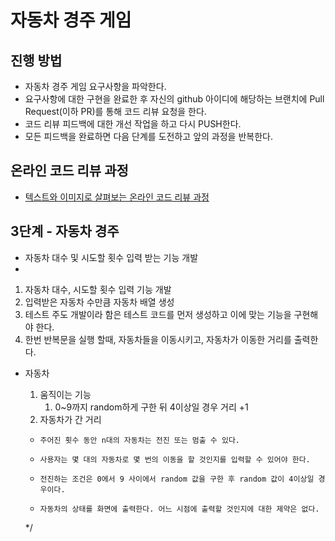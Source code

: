 # 자동차 경주 게임
## 진행 방법
* 자동차 경주 게임 요구사항을 파악한다.
* 요구사항에 대한 구현을 완료한 후 자신의 github 아이디에 해당하는 브랜치에 Pull Request(이하 PR)를 통해 코드 리뷰 요청을 한다.
* 코드 리뷰 피드백에 대한 개선 작업을 하고 다시 PUSH한다.
* 모든 피드백을 완료하면 다음 단계를 도전하고 앞의 과정을 반복한다.

## 온라인 코드 리뷰 과정
* [텍스트와 이미지로 살펴보는 온라인 코드 리뷰 과정](https://github.com/next-step/nextstep-docs/tree/master/codereview)


## 3단계 - 자동차 경주
- 자동차 대수 및 시도할 횟수 입력 받는 기능 개발
- 

1. 자동차 대수, 시도할 횟수 입력 기능 개발
2. 입력받은 자동차 수만큼 자동차 배열 생성
3. 테스트 주도 개발이라 함은 테스트 코드를 먼저 생성하고 이에 맞는 기능을 구현해야 한다.
4. 한번 반복문을 실행 할때, 자동차들을 이동시키고, 자동차가 이동한 거리를 출력한다.

- 자동차 
    1. 움직이는 기능
        1. 0~9까지 random하게 구한 뒤 4이상일 경우 거리 +1
    2. 자동차가 간 거리

     *     주어진 횟수 동안 n대의 자동차는 전진 또는 멈출 수 있다.
     *     사용자는 몇 대의 자동차로 몇 번의 이동을 할 것인지를 입력할 수 있어야 한다.
     *     전진하는 조건은 0에서 9 사이에서 random 값을 구한 후 random 값이 4이상일 경우이다.
     *     자동차의 상태를 화면에 출력한다. 어느 시점에 출력할 것인지에 대한 제약은 없다.
     */
     